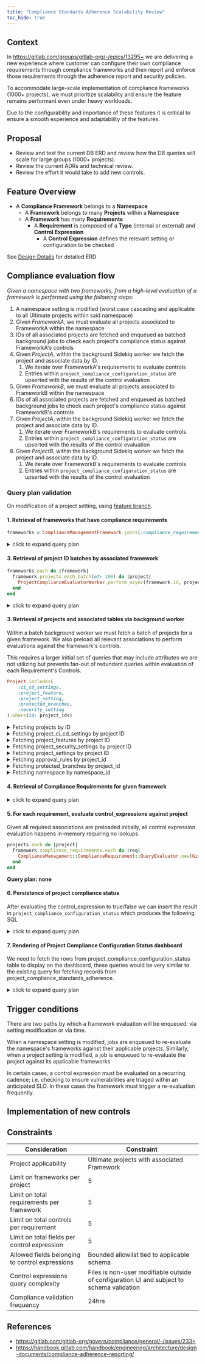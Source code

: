 ```yaml
---
title: "Compliance Standards Adherence Scalability Review"
toc_hide: true
---
```


## Context

In https://gitlab.com/groups/gitlab-org/-/epics/13295+ we are delivering a new experience where customer can configure their own compliance requirements through compliance frameworks and then report and enforce those requirements through the adherence report and security policies.

To accommodate large-scale implementation of compliance frameworks (1000+ projects), we must prioritize scalability and ensure the feature remains performant even under heavy workloads.

Due to the configurability and importance of these features it is critical to ensure a smooth experience and adaptability of the features.

## Proposal

- Review and test the current DB ERD and review how the DB queries will scale for large groups (1000+ projects).
- Review the current ADRs and technical review.
- Review the effort it would take to add new controls.

## Feature Overview

- A **Compliance Framework** belongs to a **Namespace**
  - A **Framework** belongs to many **Projects** within a **Namespace**
  - A **Framework** has many **Requirements**
    - A **Requirement** is composed of a **Type** (internal or external) and **Control Expression**
      - A **Control Expression** defines the relevant setting or configuration to be checked

See [Design Details](./_index.md#design-details) for detailed ERD

## Compliance evaluation flow

_Given a namespace with two frameworks, from a high-level evaluation of a framework is performed using the following steps:_

1. A namespace setting is modified (worst case cascading and applicable to all Ultimate projects within said namespace)
1. Given _FrameworkA_, we must evaluate all projects associated to FrameworkA within the namespace
1. IDs of all associated projects are fetched and enqueued as batched background jobs to check each project's compliance status against FrameworkA's controls
1. Given _ProjectA_, within the background Sidekiq worker we fetch the project and associate data by ID.
    1. We iterate over FrameworkA's requirements to evaluate controls
    1. Entries within `project_compliance_configuration_status` are upserted with the results of the control evaluation
1. Given _FrameworkB_, we must evaluate all projects associated to FrameworkB within the namespace
1. IDs of all associated projects are fetched and enqueued as batched background jobs to check each project's compliance status against FrameworkB's controls
1. Given _ProjectA_, within the background Sidekiq worker we fetch the project and associate data by ID.
    1. We iterate over FrameworkB's requirements to evaluate controls
    1. Entries within `project_compliance_configuration_status` are upserted with the results of the control evaluation
1. Given _ProjectB_, within the background Sidekiq worker we fetch the project and associate data by ID.
    1. We iterate over FrameworkB's requirements to evaluate controls
    1. Entries within `project_compliance_configuration_status` are upserted with the results of the control evaluation

### Query plan validation

On modification of a project setting, using [feature branch](https://gitlab.com/gitlab-org/gitlab/-/compare/master...huzaifaiftikhar1_scalability_review_custom_controls).

#### 1. Retrieval of frameworks that have compliance requirements

```rb
frameworks = ComplianceManagementFramework.joins(:compliance_requirements).distinct.order(:id)
```

<details><summary>click to expand query plan</summary>

https://console.postgres.ai/gitlab/gitlab-production-main/sessions/32134/commands/99394

```sql
SELECT DISTINCT
    "compliance_management_frameworks".*
FROM
    "compliance_management_frameworks"
    INNER JOIN "compliance_requirements" ON "compliance_requirements"."framework_id" = "compliance_management_frameworks"."id"
ORDER BY
    "compliance_management_frameworks"."id" ASC
```

</details>

#### 3. Retrieval of project ID batches by associated framework

```rb
frameworks.each do |framework|
  framework.projects.each_batch(of: 100) do |project|
    ProjectComplianceEvaluatorWorker.perform_async(framework.id, project.pluck_primary_key)
  end
end
```

<details><summary>click to expand query plan</summary>

https://console.postgres.ai/gitlab/gitlab-production-main/sessions/32139/commands/99421

```sql
select
    "projects"."id"
from
    projects
    join project_compliance_framework_settings on project_compliance_framework_settings.project_id = projects.id
where
    project_compliance_framework_settings.framework_id = 1019907 OFFSET 100
LIMIT 1;
```

</details>

#### 3. Retrieval of projects and associated tables via background worker

Within a batch background worker we must fetch a batch of projects for a given framework.
We also preload all relevant associations to perform evaluations against the framework's controls.

This requires a larger initial set of queries that may include attributes we are not utilizing but prevents fan-out of redundant queries within evaluation of each Requirement's Controls.

```rb
Project.includes(
    :ci_cd_settings,
    :project_feature,
    :project_setting,
    :protected_branches,
    :security_setting
).where(id: project_ids)
```

<details><summary>Fetching projects by ID</summary>

https://console.postgres.ai/gitlab/gitlab-production-main/sessions/32139/commands/99422

```sql
SELECT
    "projects"."id",
    "projects"."name",
    "projects"."path",
    "projects"."description",
    "projects"."created_at",
    "projects"."updated_at",
    "projects"."creator_id",
    "projects"."namespace_id",
    "projects"."last_activity_at",
    "projects"."import_url",
    "projects"."visibility_level",
    "projects"."archived",
    "projects"."avatar",
    "projects"."merge_requests_template",
    "projects"."star_count",
    "projects"."merge_requests_rebase_enabled",
    "projects"."import_type",
    "projects"."import_source",
    "projects"."approvals_before_merge",
    "projects"."reset_approvals_on_push",
    "projects"."merge_requests_ff_only_enabled",
    "projects"."issues_template",
    "projects"."mirror",
    "projects"."mirror_last_update_at",
    "projects"."mirror_last_successful_update_at",
    "projects"."mirror_user_id",
    "projects"."shared_runners_enabled",
    "projects"."runners_token",
    "projects"."build_allow_git_fetch",
    "projects"."build_timeout",
    "projects"."mirror_trigger_builds",
    "projects"."pending_delete",
    "projects"."public_builds",
    "projects"."last_repository_check_failed",
    "projects"."last_repository_check_at",
    "projects"."only_allow_merge_if_pipeline_succeeds",
    "projects"."has_external_issue_tracker",
    "projects"."repository_storage",
    "projects"."repository_read_only",
    "projects"."request_access_enabled",
    "projects"."has_external_wiki",
    "projects"."ci_config_path",
    "projects"."lfs_enabled",
    "projects"."description_html",
    "projects"."only_allow_merge_if_all_discussions_are_resolved",
    "projects"."repository_size_limit",
    "projects"."printing_merge_request_link_enabled",
    "projects"."auto_cancel_pending_pipelines",
    "projects"."service_desk_enabled",
    "projects"."cached_markdown_version",
    "projects"."delete_error",
    "projects"."last_repository_updated_at",
    "projects"."disable_overriding_approvers_per_merge_request",
    "projects"."storage_version",
    "projects"."resolve_outdated_diff_discussions",
    "projects"."remote_mirror_available_overridden",
    "projects"."only_mirror_protected_branches",
    "projects"."pull_mirror_available_overridden",
    "projects"."jobs_cache_index",
    "projects"."external_authorization_classification_label",
    "projects"."mirror_overwrites_diverged_branches",
    "projects"."pages_https_only",
    "projects"."external_webhook_token",
    "projects"."packages_enabled",
    "projects"."merge_requests_author_approval",
    "projects"."pool_repository_id",
    "projects"."runners_token_encrypted",
    "projects"."bfg_object_map",
    "projects"."detected_repository_languages",
    "projects"."merge_requests_disable_committers_approval",
    "projects"."require_password_to_approve",
    "projects"."max_pages_size",
    "projects"."max_artifacts_size",
    "projects"."pull_mirror_branch_prefix",
    "projects"."remove_source_branch_after_merge",
    "projects"."marked_for_deletion_at",
    "projects"."marked_for_deletion_by_user_id",
    "projects"."autoclose_referenced_issues",
    "projects"."suggestion_commit_message",
    "projects"."project_namespace_id",
    "projects"."hidden",
    "projects"."organization_id"
FROM
    "projects"
WHERE
    "projects"."id" IN (13083, 13764, 14022, 14288, 14289, 16648, 19776, 20085, 20086, 20699, 23081, 27470, 27726, 29286, 36743, 72724, 74823, 83282, 98024, 116212, 140724, 143237, 145205, 150440, 227582, 250324, 250833, 278964, 280425, 375711, 387896, 413007, 430285, 443787, 444821, 455030, 480929, 554859, 593728, 629054, 629060, 684698, 730448, 734943, 747741, 766015, 818896, 876090, 887372, 928825, 931715, 998792, 1075790, 1120019, 1209837, 1265999, 1329047, 1379171, 1441932, 1470839, 1533158, 1777822, 1794617, 1911766, 1990920, 2009901, 2127625, 2317465, 2337675, 2347063, 2383700, 2651596, 2670515, 2694799, 2725567, 2890326, 2953390, 3010986, 3010998, 3094319, 3101096, 3305972, 3466815, 3588247, 3605985, 3631141, 3651684, 3662568, 3662668, 3674569, 3698388, 3871132, 3871556, 3885956, 3885980, 3933206, 3933372, 3991945, 4108541, 4121724)
```

</details>

<details><summary>Fetching project_ci_cd_settings by project ID</summary>

https://console.postgres.ai/gitlab/gitlab-production-main/sessions/32139/commands/99423

```sql
SELECT "project_ci_cd_settings".* FROM "project_ci_cd_settings" WHERE "project_ci_cd_settings"."project_id" IN (13083, 13764, 14022, 14288, 14289, 16648, 19776, 20085, 20086, 20699, 23081, 27470, 27726, 29286, 36743, 72724, 74823, 83282, 98024, 116212, 140724, 143237, 145205, 150440, 227582, 250324, 250833, 278964, 280425, 375711, 387896, 413007, 430285, 443787, 444821, 455030, 480929, 554859, 593728, 629054, 629060, 684698, 730448, 734943, 747741, 766015, 818896, 876090, 887372, 928825, 931715, 998792, 1075790, 1120019, 1209837, 1265999, 1329047, 1379171, 1441932, 1470839, 1533158, 1777822, 1794617, 1911766, 1990920, 2009901, 2127625, 2317465, 2337675, 2347063, 2383700, 2651596, 2670515, 2694799, 2725567, 2890326, 2953390, 3010986, 3010998, 3094319, 3101096, 3305972, 3466815, 3588247, 3605985, 3631141, 3651684, 3662568, 3662668, 3674569, 3698388, 3871132, 3871556, 3885956, 3885980, 3933206, 3933372, 3991945, 4108541, 4121724)
```

</details>

<details><summary>Fetching project_features by project ID</summary>

https://console.postgres.ai/gitlab/gitlab-production-main/sessions/32139/commands/99424

```sql
SELECT "project_features".* FROM "project_features" WHERE "project_features"."project_id" IN (13083, 13764, 14022, 14288, 14289, 16648, 19776, 20085, 20086, 20699, 23081, 27470, 27726, 29286, 36743, 72724, 74823, 83282, 98024, 116212, 140724, 143237, 145205, 150440, 227582, 250324, 250833, 278964, 280425, 375711, 387896, 413007, 430285, 443787, 444821, 455030, 480929, 554859, 593728, 629054, 629060, 684698, 730448, 734943, 747741, 766015, 818896, 876090, 887372, 928825, 931715, 998792, 1075790, 1120019, 1209837, 1265999, 1329047, 1379171, 1441932, 1470839, 1533158, 1777822, 1794617, 1911766, 1990920, 2009901, 2127625, 2317465, 2337675, 2347063, 2383700, 2651596, 2670515, 2694799, 2725567, 2890326, 2953390, 3010986, 3010998, 3094319, 3101096, 3305972, 3466815, 3588247, 3605985, 3631141, 3651684, 3662568, 3662668, 3674569, 3698388, 3871132, 3871556, 3885956, 3885980, 3933206, 3933372, 3991945, 4108541, 4121724)
```

</details>

<details><summary>Fetching project_security_settings by project ID</summary>

https://console.postgres.ai/gitlab/gitlab-production-main/sessions/32139/commands/99425

```sql
SELECT "project_security_settings".* FROM "project_security_settings" WHERE "project_security_settings"."project_id" IN (13083, 13764, 14022, 14288, 14289, 16648, 19776, 20085, 20086, 20699, 23081, 27470, 27726, 29286, 36743, 72724, 74823, 83282, 98024, 116212, 140724, 143237, 145205, 150440, 227582, 250324, 250833, 278964, 280425, 375711, 387896, 413007, 430285, 443787, 444821, 455030, 480929, 554859, 593728, 629054, 629060, 684698, 730448, 734943, 747741, 766015, 818896, 876090, 887372, 928825, 931715, 998792, 1075790, 1120019, 1209837, 1265999, 1329047, 1379171, 1441932, 1470839, 1533158, 1777822, 1794617, 1911766, 1990920, 2009901, 2127625, 2317465, 2337675, 2347063, 2383700, 2651596, 2670515, 2694799, 2725567, 2890326, 2953390, 3010986, 3010998, 3094319, 3101096, 3305972, 3466815, 3588247, 3605985, 3631141, 3651684, 3662568, 3662668, 3674569, 3698388, 3871132, 3871556, 3885956, 3885980, 3933206, 3933372, 3991945, 4108541, 4121724)
```

</details>

<details><summary>Fetching project_settings by project ID</summary>

https://console.postgres.ai/gitlab/gitlab-production-main/sessions/32139/commands/99426

```sql
EXPLAIN SELECT "project_settings"."project_id", "project_settings"."created_at", "project_settings"."updated_at", "project_settings"."push_rule_id", "project_settings"."show_default_award_emojis", "project_settings"."allow_merge_on_skipped_pipeline", "project_settings"."squash_option", "project_settings"."has_confluence", "project_settings"."has_vulnerabilities", "project_settings"."prevent_merge_without_jira_issue", "project_settings"."cve_id_request_enabled", "project_settings"."mr_default_target_self", "project_settings"."previous_default_branch", "project_settings"."warn_about_potentially_unwanted_characters", "project_settings"."merge_commit_template", "project_settings"."has_shimo", "project_settings"."squash_commit_template", "project_settings"."legacy_open_source_license_available", "project_settings"."target_platforms", "project_settings"."enforce_auth_checks_on_uploads", "project_settings"."selective_code_owner_removals", "project_settings"."show_diff_preview_in_email", "project_settings"."suggested_reviewers_enabled", "project_settings"."only_allow_merge_if_all_status_checks_passed", "project_settings"."issue_branch_template", "project_settings"."mirror_branch_regex", "project_settings"."allow_pipeline_trigger_approve_deployment", "project_settings"."emails_enabled", "project_settings"."pages_unique_domain_enabled", "project_settings"."pages_unique_domain", "project_settings"."runner_registration_enabled", "project_settings"."product_analytics_instrumentation_key", "project_settings"."product_analytics_data_collector_host", "project_settings"."cube_api_base_url", "project_settings"."encrypted_cube_api_key", "project_settings"."encrypted_cube_api_key_iv", "project_settings"."encrypted_product_analytics_configurator_connection_string", "project_settings"."encrypted_product_analytics_configurator_connection_string_iv", "project_settings"."pages_multiple_versions_enabled", "project_settings"."allow_merge_without_pipeline", "project_settings"."duo_features_enabled", "project_settings"."require_reauthentication_to_approve", "project_settings"."observability_alerts_enabled", "project_settings"."spp_repository_pipeline_access" FROM "project_settings" WHERE "project_settings"."project_id" IN (13083, 13764, 14022, 14288, 14289, 16648, 19776, 20085, 20086, 20699, 23081, 27470, 27726, 29286, 36743, 72724, 74823, 83282, 98024, 116212, 140724, 143237, 145205, 150440, 227582, 250324, 250833, 278964, 280425, 375711, 387896, 413007, 430285, 443787, 444821, 455030, 480929, 554859, 593728, 629054, 629060, 684698, 730448, 734943, 747741, 766015, 818896, 876090, 887372, 928825, 931715, 998792, 1075790, 1120019, 1209837, 1265999, 1329047, 1379171, 1441932, 1470839, 1533158, 1777822, 1794617, 1911766, 1990920, 2009901, 2127625, 2317465, 2337675, 2347063, 2383700, 2651596, 2670515, 2694799, 2725567, 2890326, 2953390, 3010986, 3010998, 3094319, 3101096, 3305972, 3466815, 3588247, 3605985, 3631141, 3651684, 3662568, 3662668, 3674569, 3698388, 3871132, 3871556, 3885956, 3885980, 3933206, 3933372, 3991945, 4108541, 4121724)
```

</details>

<details><summary>Fetching approval_rules by project_id</summary>

For `at_least_two_approvals` or any other control related to approval rule

https://console.postgres.ai/gitlab/gitlab-production-main/sessions/32134/commands/99302

```sql
SELECT
    SUM(approvals_required)
FROM
    "approval_project_rules"
WHERE
    "approval_project_rules"."project_id" = 1
LIMIT 1
```

</details>

<details><summary>Fetching protected_branches by project_id</summary>

https://console.postgres.ai/gitlab/gitlab-production-main/sessions/32134/commands/99303

```sql
SELECT
    "protected_branches".*
FROM (
    SELECT
        "protected_branches".*
    FROM
        "protected_branches"
    WHERE
        "protected_branches"."project_id" = 1) protected_branches
```

</details>

<details><summary>Fetching namespace by namespace_id</summary>

https://console.postgres.ai/gitlab/gitlab-production-main/sessions/32134/commands/99304

```sql
SELECT
    "namespaces"."id",
    "namespaces"."name",
    "namespaces"."path",
    "namespaces"."owner_id",
    "namespaces"."created_at",
    "namespaces"."updated_at",
    "namespaces"."type",
    "namespaces"."description",
    "namespaces"."avatar",
    "namespaces"."membership_lock",
    "namespaces"."share_with_group_lock",
    "namespaces"."visibility_level",
    "namespaces"."request_access_enabled",
    "namespaces"."ldap_sync_status",
    "namespaces"."ldap_sync_error",
    "namespaces"."ldap_sync_last_update_at",
    "namespaces"."ldap_sync_last_successful_update_at",
    "namespaces"."ldap_sync_last_sync_at",
    "namespaces"."description_html",
    "namespaces"."lfs_enabled",
    "namespaces"."parent_id",
    "namespaces"."shared_runners_minutes_limit",
    "namespaces"."repository_size_limit",
    "namespaces"."require_two_factor_authentication",
    "namespaces"."two_factor_grace_period",
    "namespaces"."cached_markdown_version",
    "namespaces"."project_creation_level",
    "namespaces"."runners_token",
    "namespaces"."file_template_project_id",
    "namespaces"."saml_discovery_token",
    "namespaces"."runners_token_encrypted",
    "namespaces"."custom_project_templates_group_id",
    "namespaces"."auto_devops_enabled",
    "namespaces"."extra_shared_runners_minutes_limit",
    "namespaces"."last_ci_minutes_notification_at",
    "namespaces"."last_ci_minutes_usage_notification_level",
    "namespaces"."subgroup_creation_level",
    "namespaces"."max_pages_size",
    "namespaces"."max_artifacts_size",
    "namespaces"."mentions_disabled",
    "namespaces"."default_branch_protection",
    "namespaces"."max_personal_access_token_lifetime",
    "namespaces"."push_rule_id",
    "namespaces"."shared_runners_enabled",
    "namespaces"."allow_descendants_override_disabled_shared_runners",
    "namespaces"."traversal_ids",
    "namespaces"."organization_id"
FROM
    "namespaces"
WHERE
    "namespaces"."type" = 'Group'
    AND "namespaces"."id" = 22
LIMIT 1
```

</details>


#### 4. Retrieval of Compliance Requirements for given framework

<details><summary>click to expand query plan</summary>

https://console.postgres.ai/gitlab/gitlab-production-main/sessions/32139/commands/99427

```sql
SELECT
    "compliance_requirements".*
FROM
    "compliance_requirements"
WHERE
    "compliance_requirements"."framework_id" = 1020460
```

</details>

#### 5. For each requirement, evaluate control_expressions against project

Given all required associations are preloaded initially, all control expression evaluation happens in-memory requiring no lookups

```rb
projects.each do |project|
  framework.compliance_requirements.each do |req|
    ComplianceManagement::ComplianceRequirement::QueryEvaluator.new(Gitlab::Json.parse(req.control_expression), project).evaluate
  end
end
```

**Query plan: none**

#### 6. Persistence of project compliance status

After evaluating the control_expression to true/false we can insert the result in `project_compliance_configuration_status` which produces the following SQL

<details><summary>click to expand query plan</summary>

https://console.postgres.ai/gitlab/gitlab-production-main/sessions/32134/commands/99315

```sql
INSERT INTO "project_compliance_configuration_status" ("created_at", "updated_at", "project_id", "namespace_id", "compliance_requirement_id", "status")
    VALUES ('2024-09-27 20:28:14.097687', '2024-09-27 20:28:14.097687', 20, 31, 15, 1)
RETURNING
    "id"
```

</details>

#### 7. Rendering of Project Compliance Configuration Status dashboard

We need to fetch the rows from project_compliance_configuration_status table to display on the dashboard, these queries would be very similar to the existing query for fetching records from project_compliance_standards_adherence.

<details><summary>click to expand query plan</summary>

</details>

## Trigger conditions

There are two paths by which a framework evaluation will be enqueued: via setting modification or via time.

When a namespace setting is modified, jobs are enqueued to re-evaluate the namespace's frameworks against their applicable projects. Similarly, when a project setting is modified, a job is enqueued to re-evaluate the project against its applicable frameworks

In certain cases, a control expression must be evaluated on a recurring cadence; i.e. checking to ensure vulnerabilities are triaged within an anticipated SLO. In these cases the framework must trigger a re-evaluation frequently.

## Implementation of new controls

## Constraints

| Consideration | Constraint |
| ------ | ------ |
| Project applicability | Ultimate projects with associated Framework |
| Limit on frameworks per project | 5 |
| Limit on total requirements per framework | 5 |
| Limit on total controls per requirement | 5 |
| Limit on total fields per control expression | 5 |
| Allowed fields belonging to control expressions | Bounded allowlist tied to applicable schema |
| Control expressions query complexity| Files is non-user modifiable outside of configuration UI and subject to schema validation |
| Compliance validation frequency | 24hrs |

## References

- https://gitlab.com/gitlab-org/govern/compliance/general/-/issues/233+
- https://handbook.gitlab.com/handbook/engineering/architecture/design-documents/compliance-adherence-reporting/
